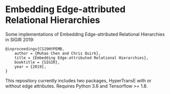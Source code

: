 # Embedding Edge-attributed Relational Hierarchies
Some implementations of Embedding Edge-attributed Relational Hierarchies in SIGIR 2019:

	@inproceedings{CS19HYPEMB,
		author = {Muhao Chen and Chris Quirk},
		title = {Embedding Edge-attributed Relational Hierarchies}, 
		booktitle = {SIGIR}, 
		year = {2019},
	}

This repository currently includes two packages, HyperTransE with or without edge attributes. Requires Python 3.6 and Tensorflow >= 1.8.
